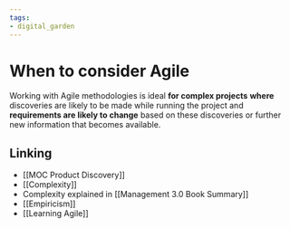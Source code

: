```yaml
---
tags: 
- digital_garden
---
```

# When to consider Agile
Working with Agile methodologies is ideal **for complex projects** **where** discoveries are likely to be made while running the project and **requirements are likely to change** based on these discoveries or further new information that becomes available.

## Linking
+ [[MOC Product Discovery]]
+ [[Complexity]]
+ Complexity explained in [[Management 3.0 Book Summary]]
+ [[Empiricism]]
+ [[Learning Agile]]
